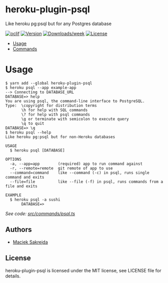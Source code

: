 heroku-plugin-psql
==================

Like heroku pg:psql but for any Postgres database

[![oclif](https://img.shields.io/badge/cli-oclif-brightgreen.svg)](https://oclif.io)
[![Version](https://img.shields.io/npm/v/heroku-plugin-psql.svg)](https://npmjs.org/package/heroku-plugin-psql)
[![Downloads/week](https://img.shields.io/npm/dw/heroku-plugin-psql.svg)](https://npmjs.org/package/heroku-plugin-psql)
[![License](https://img.shields.io/npm/l/heroku-plugin-psql.svg)](https://github.com/pganalyze/heroku-plugin-psql/blob/master/package.json)

<!-- toc -->
* [Usage](#usage)
* [Commands](#commands)
<!-- tocstop -->
# Usage
<!-- usage -->
```sh-session
$ yarn add --global heroku-plugin-psql
$ heroku psql --app example-app
--> Connecting to DATABASE_URL
DATABASE=> help
You are using psql, the command-line interface to PostgreSQL.
Type:  \copyright for distribution terms
       \h for help with SQL commands
       \? for help with psql commands
       \g or terminate with semicolon to execute query
       \q to quit
DATABASE=> \q
$ heroku psql --help
Like heroku pg:psql but for non-Heroku databases

USAGE
  $ heroku psql [DATABASE]

OPTIONS
  -a, --app=app        (required) app to run command against
  -r, --remote=remote  git remote of app to use
  --command=command    like --command (-c) in psql, runs single command and exits
  --file=file          like --file (-f) in psql, runs commands from a file and exits

EXAMPLE
  $ heroku psql -a sushi
       DATABASE=> 

```
<!-- usagestop -->

_See code: [src/commands/psql.ts](https://github.com/pganalyze/heroku-plugin-psql/blob/v0.0.0/src/commands/psql.ts)_
<!-- commandsstop -->


Authors
-------

 * [Maciek Sakrejda](https://github.com/uhoh-itsmaciek)


License
-------

heroku-plugin-psql is licensed under the MIT license, see LICENSE file for details.
